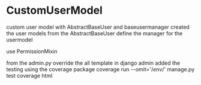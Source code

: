 # CustomUserModel
custom user model with AbstractBaseUser and baseusermanager
created the user models from the AbstractBaseUser
define the manager for the usermodel

use PermissionMixin

from the admin.py override the all template in django admin 
added the testing using the coverage package 
coverage  run --omit='/*env*/'  manage.py test
coverage html 
